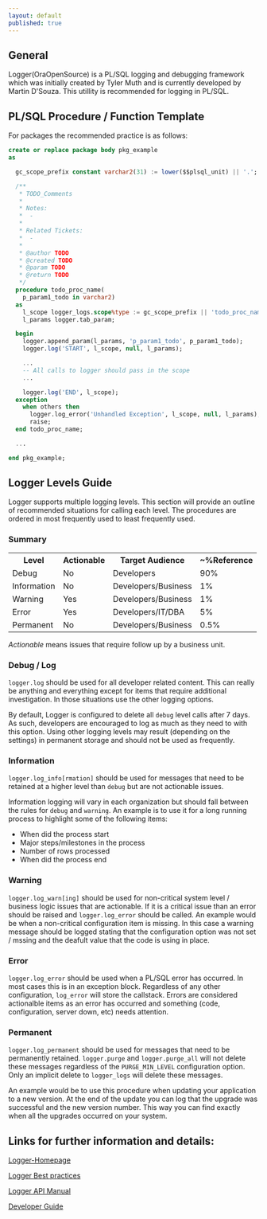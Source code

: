 ```yaml
---
layout: default
published: true
---
```




## General
 
Logger(OraOpenSource) is a PL/SQL logging and debugging framework which was initially created by Tyler Muth and is currently developed by Martin D'Souza. This utillity is recommended for logging in PL/SQL.

## PL/SQL Procedure / Function Template

For packages the recommended practice is as follows:

```sql
create or replace package body pkg_example
as

  gc_scope_prefix constant varchar2(31) := lower($$plsql_unit) || '.';

  /**
   * TODO_Comments
   *
   * Notes:
   *  -
   *
   * Related Tickets:
   *  -
   *
   * @author TODO
   * @created TODO
   * @param TODO
   * @return TODO
   */
  procedure todo_proc_name(
    p_param1_todo in varchar2)
  as
    l_scope logger_logs.scope%type := gc_scope_prefix || 'todo_proc_name';
    l_params logger.tab_param;

  begin
    logger.append_param(l_params, 'p_param1_todo', p_param1_todo);
    logger.log('START', l_scope, null, l_params);

    ...
    -- All calls to logger should pass in the scope
    ...

    logger.log('END', l_scope);
  exception
    when others then
      logger.log_error('Unhandled Exception', l_scope, null, l_params);
      raise;
  end todo_proc_name;

  ...

end pkg_example;
```


## Logger Levels Guide
Logger supports multiple logging levels. This section will provide an outline of recommended situations for calling each level. The procedures are ordered in most frequently used to least frequently used.

### Summary

<table>
  <tr>
    <th>Level</th>
    <th>Actionable</th>
    <th>Target Audience</th>
    <th>~%Reference</th>
  </tr>
  <tr>
    <td>Debug</td>
    <td>No</td>
    <td>Developers</td>
    <td>90%</td>
  </tr>
  <tr>
    <td>Information</td>
    <td>No</td>
    <td>Developers/Business</td>
    <td>1%</td>
  </tr>
  <tr>
    <td>Warning</td>
    <td>Yes</td>
    <td>Developers/Business</td>
    <td>1%</td>
  </tr>
  <tr>
    <td>Error</td>
    <td>Yes</td>
    <td>Developers/IT/DBA</td>
    <td>5%</td>
  </tr>
  <tr>
    <td>Permanent</td>
    <td>No</td>
    <td>Developers/Business</td>
    <td>0.5%</td>
  </tr>
</table>

*Actionable* means issues that require follow up by a business unit.


### Debug / Log

`logger.log` should be used for all developer related content. This can really be anything and everything except for items that require additional investigation. In those situations use the other logging options.

By default, Logger is configured to delete all `debug` level calls after 7 days. As such, developers are encouraged to log as much as they need to with this option. Using other logging levels may result (depending on the settings) in permanent storage and should not be used as frequently.

### Information
`logger.log_info[rmation]` should be used for messages that need to be retained at a higher level than `debug` but are not actionable issues.

Information logging will vary in each organization but should fall between the rules for `debug` and `warning`. An example is to use it for a long running process to highlight some of the following items:

- When did the process start
- Major steps/milestones in the process
- Number of rows processed
- When did the process end

### Warning
`logger.log_warn[ing]` should be used for non-critical system level / business logic issues that are actionable. If it is a critical issue than an error should be raised and `logger.log_error` should be called. An example would be when a non-critical configuration item is missing. In this case a warning message should be logged stating that the configuration option was not set / mssing and the deafult value that the code is using in place.

### Error
`logger.log_error` should be used when a PL/SQL error has occurred. In most cases this is in an exception block. Regardless of any other configuration, `log_error` will store the callstack. Errors are considered actionalble items as an error has occurred and something (code, configuration, server down, etc) needs attention.

### Permanent
`logger.log_permanent` should be used for messages that need to be permanently retained. `logger.purge` and `logger.purge_all` will not delete these messages regardless of the `PURGE_MIN_LEVEL` configuration option. Only an implicit delete to `logger_logs` will delete these messages.

An example would be to use this procedure when updating your application to a new version. At the end of the update you can log that the upgrade was successful and the new version number. This way you can find exactly when all the upgrades occurred on your system.

## Links for further information and details:
[Logger-Homepage](http://www.oraopensource.com/logger)

[Logger Best practices](https://github.com/OraOpenSource/Logger/blob/master/docs/Best%20Practices.md)

[Logger API Manual](http://github.oraopensource.com/flatdoc?repo=logger&path=docs%2FLogger+API.md)

[Developer Guide](http://github.oraopensource.com/flatdoc?repo=logger&path=docs%2FDevelopment+Guide.md)
